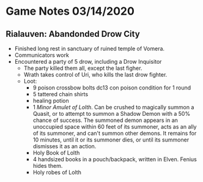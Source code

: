 <!-- TITLE: 2020 03 14 -->
<!-- SUBTITLE: A quick summary of 2020 03 14 -->

# Game Notes 03/14/2020

## Rialauven: Abandonded Drow City

- Finished long rest in sanctuary of ruined temple of Vomera.
- Communicators work
- Encountered a party of 5 drow, including a Drow Inquisitor
	- The party killed them all, except the last figher.
	- Wrath takes control of Uri, who kills the last drow fighter.
	- Loot: 
	  - 9 poison crossbow bolts dc13 con poison condition for 1 round
	  - 5 tattered chain shirts
	  - healing potion
	  - 1 *Minor Amulet of Lolth*. Can be crushed to magically summon a Quasit, or to attempt to summon a Shadow Demon with a 50% chance of success. The summoned demon appears in an unoccupied space within 60 feet of its summoner, acts as an ally of its summoner, and can't summon other demons. It remains for 10 minutes, until it or its summoner dies, or until its summoner dismisses it as an action.
	  - Holy Book of Lolth
	  - 4 handsized books in a pouch/backpack, written in Elven. Fenius hides them.
	  - Holy robes of Lolth